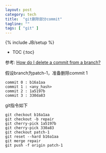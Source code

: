 ```yaml
---
layout: post
category: tech
title:  "git删除部分commit"
tagline: ""
tags: [ "git" ] 
---
```

{% include JB/setup %}

* TOC
{:toc}

参考: [How do I delete a commit from a branch?](https://stackoverflow.com/a/46049102)

假设branch为patch-1，准备删除commit 1

    commit 0 : b16a1aa
    commit 1 : <any_hash>
    commit 2 : 1a5197b
    commit 3 : 330da83

git指令如下

    git checkout b16a1aa
    git checkout -b repair
    git cherry-pick 1a5197b
    git cherry-pick 330a83
    git checkout patch-1
    git reset --hard b16a1aa
    git merge repair 
    git push -f origin patch-1
